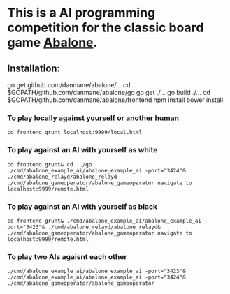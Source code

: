 This is a AI programming competition for the classic board game [Abalone](http://en.wikipedia.org/wiki/Abalone_%28board_game%29). 
====


Installation:
---
go get github.com/danmane/abalone/...
cd $GOPATH/github.com/danmane/abalone/go
go get ./...
go build ./...
cd $GOPATH/github.com/danmane/abalone/frontend
npm install
bower install


### To play locally against yourself or another human
`
cd frontend
grunt
localhost:9999/local.html
`

### To play against an AI with yourself as white
`
cd frontend
grunt&
cd ../go 
./cmd/abalone_example_ai/abalone_example_ai -port="3424"&
./cmd/abalone_relayd/abalone_relayd
./cmd/abalone_gameoperator/abalone_gameoperator
navigate to localhost:9999/remote.html
`

### To play against an AI with yourself as black
`
cd frontend
grunt&
./cmd/abalone_example_ai/abalone_example_ai -port="3423"&
./cmd/abalone_relayd/abalone_relayd&
./cmd/abalone_gameoperator/abalone_gameoperator
navigate to localhost:9999/remote.html
`

### To play two AIs agaisnt each other
`
./cmd/abalone_example_ai/abalone_example_ai -port="3423"&
./cmd/abalone_example_ai/abalone_example_ai -port="3424"&
./cmd/abalone_gameoperator/abalone_gameoperator
`
